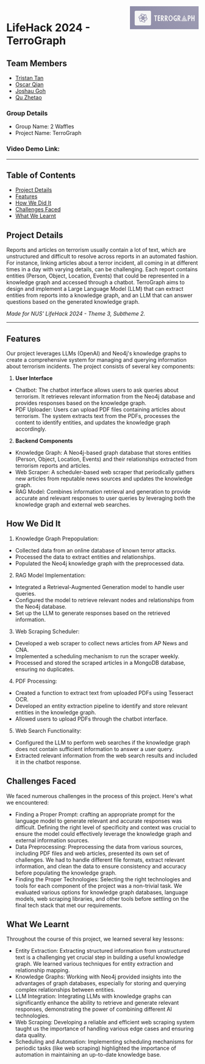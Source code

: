 <img src="/assets/logo.png" alt="TerroGraph logo" title="TerroGraph" align="right" height="60" />

# LifeHack 2024 - TerroGraph

## Team Members

- [Tristan Tan](https://github.com/tristantanjh)
- [Oscar Qian](https://github.com/oscarqjh)
- [Joshau Goh](https://github.com/joshuagohez)
- [Qu Zhetao](https://github.com/quzhetao01)

### Group Details
- Group Name: 2 Waffles
- Project Name: TerroGraph

### Video Demo Link: 

---

## Table of Contents
- [Project Details](#project-details)
- [Features](#features)
- [How We Did It](#how-we-did-it)
- [Challenges Faced](#challenges-faced)
- [What We Learnt](#what-we-learnt)

## Project Details
Reports and articles on terrorism usually contain a lot of text, which are unstructured and difficult to resolve across reports in an automated fashion. For instance, linking articles about a terror incident, all coming in at different times in a day with varying details, can be challenging. Each report contains entities (Person, Object, Location, Events) that could be represented in a knowledge graph and accessed through a chatbot. TerroGraph aims to design and implement a Large Language Model (LLM) that can extract entities from reports into a knowledge graph, and an LLM that can answer questions based on the generated knowledge graph.

_Made for NUS' LifeHack 2024 - Theme 3, Subtheme 2._

---

## Features

Our project leverages LLMs (OpenAI) and Neo4j's knowledge graphs to create a comprehensive system for managing and querying information about terrorism incidents. The project consists of several key components:

1. **User Interface**
  - Chatbot: The chatbot interface allows users to ask queries about terrorism. It retrieves relevant information from the Neo4j database and provides responses based on the knowledge graph.
  - PDF Uploader: Users can upload PDF files containing articles about terrorism. The system extracts text from the PDFs, processes the content to identify entities, and updates the knowledge graph accordingly.
2. **Backend Components**
  - Knowledge Graph: A Neo4j-based graph database that stores entities (Person, Object, Location, Events) and their relationships extracted from terrorism reports and articles.
  - Web Scraper: A scheduler-based web scraper that periodically gathers new articles from reputable news sources and updates the knowledge graph.
  - RAG Model: Combines information retrieval and generation to provide accurate and relevant responses to user queries by leveraging both the knowledge graph and external web searches.

## How We Did It

1. Knowledge Graph Prepopulation:
  - Collected data from an online database of known terror attacks.
  - Processed the data to extract entities and relationships.
  - Populated the Neo4j knowledge graph with the preprocessed data.

2. RAG Model Implementation:
  - Integrated a Retrieval-Augmented Generation model to handle user queries.
  - Configured the model to retrieve relevant nodes and relationships from the Neo4j database.
  - Set up the LLM to generate responses based on the retrieved information.

3. Web Scraping Scheduler:
  - Developed a web scraper to collect news articles from AP News and CNA.
  - Implemented a scheduling mechanism to run the scraper weekly.
  - Processed and stored the scraped articles in a MongoDB database, ensuring no duplicates.

4. PDF Processing:
  - Created a function to extract text from uploaded PDFs using Tesseract OCR.
  - Developed an entity extraction pipeline to identify and store relevant entities in the knowledge graph.
  - Allowed users to upload PDFs through the chatbot interface.

5. Web Search Functionality:
  - Configured the LLM to perform web searches if the knowledge graph does not contain sufficient information to answer a user query.
  - Extracted relevant information from the web search results and included it in the chatbot response.

## Challenges Faced

We faced numerous challenges in the process of this project. Here's what we encountered:

- Finding a Proper Prompt: crafting an appropriate prompt for the language model to generate relevant and accurate responses was difficult. Defining the right level of specificity and context was crucial to ensure the model could effectively leverage the knowledge graph and external information sources.
- Data Preprocessing: Preprocessing the data from various sources, including PDF files and web articles, presented its own set of challenges. We had to handle different file formats, extract relevant information, and clean the data to ensure consistency and accuracy before populating the knowledge graph.
- Finding the Proper Technologies: Selecting the right technologies and tools for each component of the project was a non-trivial task. We evaluated various options for knowledge graph databases, language models, web scraping libraries, and other tools before settling on the final tech stack that met our requirements.

## What We Learnt

Throughout the course of this project, we learned several key lessons:

- Entity Extraction: Extracting structured information from unstructured text is a challenging yet crucial step in building a useful knowledge graph. We learned various techniques for entity extraction and relationship mapping.
- Knowledge Graphs: Working with Neo4j provided insights into the advantages of graph databases, especially for storing and querying complex relationships between entities.
- LLM Integration: Integrating LLMs with knowledge graphs can significantly enhance the ability to retrieve and generate relevant responses, demonstrating the power of combining different AI technologies.
- Web Scraping: Developing a reliable and efficient web scraping system taught us the importance of handling various edge cases and ensuring data quality.
- Scheduling and Automation: Implementing scheduling mechanisms for periodic tasks (like web scraping) highlighted the importance of automation in maintaining an up-to-date knowledge base.
